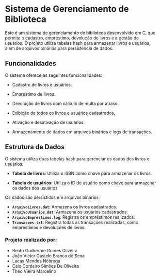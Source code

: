 # Sistema de Gerenciamento de Biblioteca
Este é um sistema de gerenciamento de biblioteca desenvolvido em C, que permite o cadastro, empréstimo, devolução de livros e a gestão de usuários. O projeto utiliza tabelas hash para armazenar livros e usuários, além de arquivos binários para persistência de dados.

## Funcionalidades
O sistema oferece as seguintes funcionalidades:

- Cadastro de livros e usuários.

- Empréstimo de livros.

- Devolução de livros com cálculo de multa por atraso.

- Exibição de todos os livros e usuários cadastrados.

- Ativação e desativação de usuários.

- Armazenamento de dados em arquivos binários e logs de transações.

## Estrutura de Dados
O sistema utiliza duas tabelas hash para gerenciar os dados dos livros e usuários:

- **Tabela de livros**: Utiliza o ISBN como chave para armazenar os livros.

- **Tabela de usuários**: Utiliza o ID do usuário como chave para armazenar os dados dos usuários

Os dados são persistidos em arquivos binários:

- **`ArquivoLivros.dat`**: Armazena os livros cadastrados.
- **`ArquivoUsuarios.dat`**: Armazena os usuários cadastrados.
- **`ArquivoEmprestimos.log`**: Registra os empréstimos realizados.
- **`Transacoes.txt`**: Registra todas as transações realizadas, como empréstimos e devoluções de livros.

### Projeto realizado por:

- Bento Guilherme Gomes Oliveira
- João Victor Castelo Branco de Sena
- Lucas Mendes Nóbrega
- Caio Cordeiro Simões De Oliveira
- Theo Vieira Marcelino
